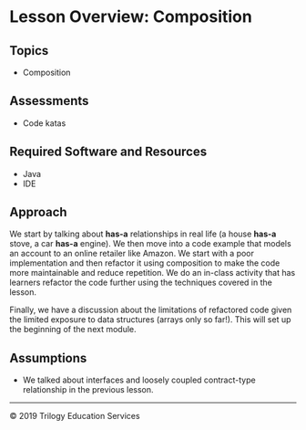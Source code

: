 # Lesson Overview: Composition

## Topics
*	Composition

## Assessments
*	Code katas

## Required Software and Resources
* Java
* IDE

## Approach
We start by talking about **has-a** relationships in real life (a house **has-a** stove, a car **has-a** engine). We then move into a code example that models an account to an online retailer like Amazon. We start with a poor implementation and then refactor it using composition to make the code more maintainable and reduce repetition. We do an in-class activity that has learners refactor the code further using the techniques covered in the lesson. 

Finally, we have a discussion about the limitations of refactored code given the limited exposure to data structures (arrays only so far!). This will set up the beginning of the next module.

## Assumptions
* We talked about interfaces and loosely coupled contract-type relationship in the previous lesson.

---
© 2019 Trilogy Education Services